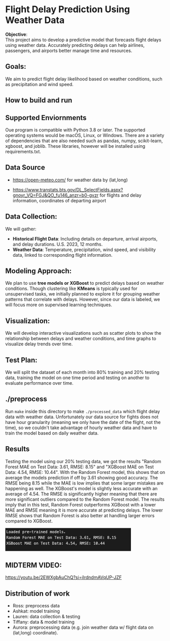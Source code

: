 # Flight Delay Prediction Using Weather Data

**Objective**:  
This project aims to develop a predictive model that forecasts flight delays
using weather data. Accurately predicting delays can help airlines, passengers,
and airports better manage time and resources.

## Goals:
We aim to predict flight delay likelihood based on weather conditions, such as
precipitation and wind speed.

## How to build and run

## Supported Enviornments
Oue program is compatible with Python 3.8 or later. The supported operating systems would be
macOS, Linux, or Windows. There are a variety of dependencies that are also needed such as 
pandas, numpy, scikit-learn, xgboost, and joblib. These libraries, however will be installed 
using requirements.txt.

## Data Source
- https://open-meteo.com/ for weather data by (lat,long)

- https://www.transtats.bts.gov/DL_SelectFields.aspx?gnoyr_VQ=FGJ&QO_fu146_anzr=b0-gvzr
for flights and delay information, coordinates of departing airport

## Data Collection:
We will gather:
- **Historical Flight Data**: Including details on departure, arrival airports,
  and delay durations. U.S. 2023, 12 months.
- **Weather Data**: Temperature, precipitation, wind speed, and visibility data,
  linked to corresponding flight information.

## Modeling Approach:
We plan to use **tree models or XGBoost** to predict delays based on weather
conditions. Though clustering like **KMeans** is typically used for unsupervised
tasks, we initially planned to explore it for grouping weather patterns that
correlate with delays. However, since our data is labeled, we will focus more on
supervised learning techniques.

## Visualization:
We will develop interactive visualizations such as scatter plots to show the
relationship between delays and weather conditions, and time graphs to visualize
delay trends over time.

## Test Plan:
We will split the dataset of each month into 80% training and 20% testing data,
training the model on one time period and testing on another to evaluate performance
over time.

## ./preprocess
Run `make` inside this directory to make `./processed_data` which flight delay
data with weather data. Unfortunately our data source for fights does not have
hour granularity (meaning we only have the date of the flight, not the time), so
we couldn't take advantage of hourly weather data and have to train the model
based on daily weather data.

## Results
Testing the model using our 20% testing data, we got the results "Random Forest MAE 
on Test Data: 3.61, RMSE: 8.15" and "XGBoost MAE on Test Data: 4.54, RMSE: 10.44". With
the Random Forest model, this shows that on average the models prediction if off by 3.61
showing good accuracy. The RMSE being 8.15 while the MAE is low implies that some larger 
mistakes are happening as well. The XGBoost's model is slightly less accurate with an 
average of 4.54. The RMSE is significantly higher meaning that there are more significant
outliers compared to the Random Forest model. The results imply that in this test, Random 
Forest outperforms XGBoost with a lower MAE and RMSE meaning it is more accurate at 
predicting delays. The lower RMSE shows that Random Forest is also better at handling larger 
errors compared to XGBoost.

![Results](images/Results.png)

## **MIDTERM VIDEO**: 
https://youtu.be/2EWXgbAuChQ?si=ilrdndmAVqUP-JZF

## Distribution of work
  * Ross: preprocess data
  * Ashkat: model training
  * Lauren: data collection & testing
  * Tiffany: data & model training
  * Aurora: preprocessing data (e.g. join weather data w/ flight data on
    (lat,long) coordinate).

